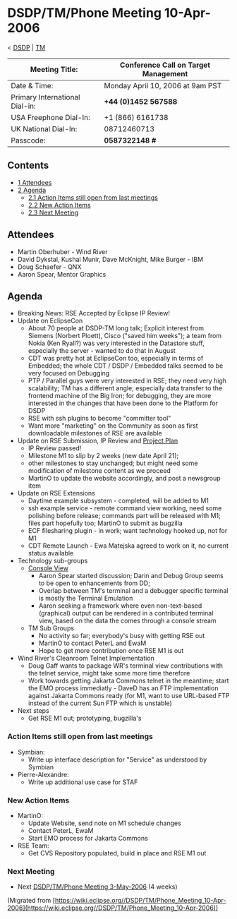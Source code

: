 

DSDP/TM/Phone Meeting 10-Apr-2006
=================================

< [DSDP](https://wiki.eclipse.org/DSDP "DSDP")‎ | [TM](./TM "DSDP/TM")

| Meeting Title: | **Conference Call on Target Management** |
| --- | --- |
| Date & Time: | Monday April 10, 2006 at 9am PST |
| Primary International Dial-in: | **+44 (0)1452 567588** |
| USA Freephone Dial-In: | +1 (866) 6161738 |
| UK National Dial-In: | 08712460713 |
| Passcode: | **0587322148 #** |

Contents
--------

*   [1 Attendees](#Attendees)
*   [2 Agenda](#Agenda)
    *   [2.1 Action Items still open from last meetings](#Action-Items-still-open-from-last-meetings)
    *   [2.2 New Action Items](#New-Action-Items)
    *   [2.3 Next Meeting](#Next-Meeting)

Attendees
---------

*   Martin Oberhuber - Wind River
*   David Dykstal, Kushal Munir, Dave McKnight, Mike Burger - IBM
*   Doug Schaefer - QNX
*   Aaron Spear, Mentor Graphics

Agenda
------

*   Breaking News: RSE Accepted by Eclipse IP Review!
*   Update on EclipseCon
    *   About 70 people at DSDP-TM long talk; Explicit interest from Siemens (Norbert Ploett), Cisco ("saved him weeks"); a team from Nokia (Ken Ryall?) was very interested in the Datastore stuff, especially the server - wanted to do that in August
    *   CDT was pretty hot at EclipseCon too, especially in terms of Embedded; the whole CDT / DSDP / Embedded talks seemed to be very focused on Debugging
    *   PTP / Parallel guys were very interested in RSE; they need very high scalability; TM has a different angle; especially data transfer to the frontend machine of the Big Iron; for debugging, they are more interested in the changes that have been done to the Platform for DSDP
    *   RSE with ssh plugins to become "committer tool"
    *   Want more "marketing" on the Community as soon as first downloadable milestones of RSE are available
*   Update on RSE Submission, IP Review and [Project Plan](https://www.eclipse.org/dsdp/tm/development/plan.php)
    *   IP Review passed!
    *   Milestone M1 to slip by 2 weeks (new date April 21);
    *   other milestones to stay unchanged; but might need some modification of milestone content as we proceed
    *   MartinO to update the website accordingly, and post a newsgroup item
*   Update on RSE Extensions
    *   Daytime example subsystem - completed, will be added to M1
    *   ssh example service - remote command view working, need some polishing before release; commands part will be released with M1; files part hopefully too; MartinO to submit as bugzilla
    *   ECF filesharing plugin - in work; want technology hooked up, not for M1
    *   CDT Remote Launch - Ewa Matejska agreed to work on it, no current status available
*   Technology sub-groups
    *   [Console View](./DD/ConsoleView "DSDP/DD/ConsoleView")
        *   Aaron Spear started discussion; Darin and Debug Group seems to be open to enhancements from DD;
        *   Overlap between TM's terminal and a debugger specific terminal is mostly the Terminal Emulation
        *   Aaron seeking a framework where even non-text-based (graphical) output can be rendered in a contributed terminal view, based on the data the comes through a console stream
    *   TM Sub Groups
        *   No activity so far; everybody's busy with getting RSE out
        *   MartinO to contact PeterL and EwaM
        *   Hope to get more contribution once RSE M1 is out
*   Wind River's Cleanroom Telnet Implementation
    *   Doug Gaff wants to package WR's terminal view contributions with the telnet service, might take some more time therefore
    *   Work towards getting Jakarta Commons telnet in the meantime; start the EMO process immediatly - DaveD has an FTP implementation against Jakarta Commons ready (for M1, want to use URL-based FTP instead of the current Sun FTP which is unstable)
*   Next steps
    *   Get RSE M1 out; prototyping, bugzilla's

### Action Items still open from last meetings

*   Symbian:
    *   Write up interface description for "Service" as understood by Symbian
*   Pierre-Alexandre:
    *   Write up additional use case for STAF

### New Action Items

*   MartinO:
    *   Update Website, send note on M1 schedule changes
    *   Contact PeterL, EwaM
    *   Start EMO process for Jakarta Commons
*   RSE Team:
    *   Get CVS Repository populated, build in place and RSE M1 out

### Next Meeting

*   Next [DSDP/TM/Phone Meeting 3-May-2006](./Phone_Meeting_3-May-2006 "DSDP/TM/Phone Meeting 3-May-2006") (4 weeks)


(Migrated from [https://wiki.eclipse.org//DSDP/TM/Phone_Meeting_10-Apr-2006](https://wiki.eclipse.org//DSDP/TM/Phone_Meeting_10-Apr-2006))